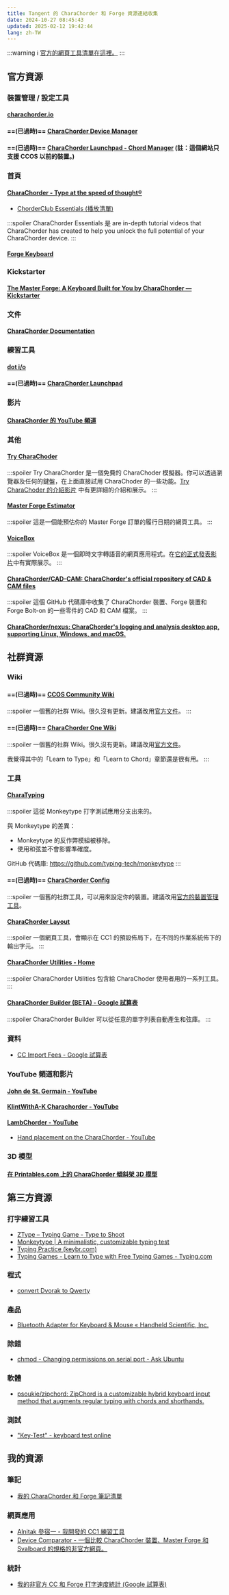 ```yaml
---
title: Tangent 的 CharaChorder 和 Forge 資源連結收集
date: 2024-10-27 08:45:43
updated: 2025-02-12 19:42:44
lang: zh-TW
---
```

:::warning
  :information_source: [官方的網頁工具清單在這裡。](https://discord.com/channels/861730583092658206/1300503878495637624)
:::


## 官方資源

### 裝置管理 / 設定工具

#### [charachorder.io](https://charachorder.io/)

#### ==(已過時)== [CharaChorder Device Manager](https://manager.charachorder.com/)

#### ==(已過時)== [CharaChorder Launchpad - Chord Manager](https://launchpad.charachorder.com/#/manager) (註：這個網站只支援 CCOS 以前的裝置。)

### 首頁

#### [CharaChorder - Type at the speed of thought®](https://www.charachorder.com/)

- [ChorderClub Essentials (播放清單)](https://youtube.com/playlist?list=PL5UG1PKtBJF7JQxwee2AwmUA2137eMHXL&feature=shared)

:::spoiler
CharaChorder Essentials 是 are in-depth tutorial videos that CharaChorder has created to help you unlock the full potential of your CharaChorder device.
:::

#### [Forge Keyboard](https://forgekeyboard.com/)

### Kickstarter

#### [The Master Forge: A Keyboard Built for You by CharaChorder — Kickstarter](https://www.kickstarter.com/projects/charachorder/the-master-forge-a-keyboard-built-for-you/rewards#reward-UmV3YXJkLVVtVjNZWEprTFRFd01ETTVNell3)

### 文件

#### [CharaChorder Documentation](https://docs.charachorder.com/)

### 練習工具

#### [dot i/o](https://www.iq-eq.io/#/)
#### ==(已過時)== [CharaChorder Launchpad](https://launchpad.charachorder.com/#/)

### 影片

#### [CharaChorder 的 YouTube 頻道](https://www.youtube.com/@CharaChorder)

### 其他

#### [Try CharaChoder](https://try.charachorder.com/)

:::spoiler
Try CharaChorder 是一個免費的 CharaChoder 模擬器。你可以透過瀏覽器及任何的鍵盤，在上面直接試用 CharaChoder 的一些功能。[Try CharaChoder 的介紹影片](https://youtu.be/ZIzdo_hLbJw?feature=shared) 中有更詳細的介紹和展示。
:::

#### [Master Forge Estimator](https://wheresmyforge.charachorder.com/)

:::spoiler
這是一個能預估你的 Master Forge 訂單的履行日期的網頁工具。
:::

#### [VoiceBox](https://voicebox.iq-eq.us/)

:::spoiler
VoiceBox 是一個即時文字轉語音的網頁應用程式。在[它的正式發表影片](https://youtu.be/76W4yvi2eW0?feature=shared)中有實際展示。
:::

#### [CharaChorder/CAD-CAM: CharaChorder's official repository of CAD & CAM files](https://github.com/CharaChorder/CAD-CAM)

:::spoiler
這個 GitHub 代碼庫中收集了 CharaChorder 裝置、Forge 裝置和 Forge Bolt-on 的一些零件的 CAD 和 CAM 檔案。
:::

#### [CharaChorder/nexus: CharaChorder's logging and analysis desktop app, supporting Linux, Windows, and macOS.](https://github.com/CharaChorder/nexus)

## 社群資源

### Wiki

#### ==(已過時)== [CCOS Community Wiki](https://docs.google.com/document/u/2/d/1NWgIFE1yl-gQc8hmqbDO00kSV3ETgtKgsIzdntMR_hI/mobilebasic)

:::spoiler
一個舊的社群 Wiki。很久沒有更新。建議改用[官方文件](https://docs.charachorder.com/)。
:::

#### ==(已過時)== [CharaChorder One Wiki](https://charachorder.notion.site/CharaChorder-One-Wiki-f6f24cdfa4f94df7988d48e9b69fbacc)

:::spoiler
一個舊的社群 Wiki。很久沒有更新。建議改用[官方文件](https://docs.charachorder.com/)。

我覺得其中的「Learn to Type」和「Learn to Chord」章節還是很有用。
:::

### 工具

#### [CharaTyping](https://monkeytype.ravoyax.ch/)

:::spoiler
這從 Monkeytype 打字測試應用分支出來的。

與 Monkeytype 的差異：

- Monkeytype 的反作弊模組被移除。
- 使用和弦並不會影響準確度。

GitHub 代碼庫: https://github.com/typing-tech/monkeytype
:::

#### ==(已過時)== [CharaChorder Config](https://charachorder-config.com/)

:::spoiler
一個舊的社群工具，可以用來設定你的裝置。建議改用[官方的裝置管理工具](https://manager.charachorder.com/)。

#### [CharaChorder Layout](https://charachorder-layouts.vercel.app/US)

:::spoiler
一個網頁工具，會顯示在 CC1 的預設佈局下，在不同的作業系統佈下的輸出字元。
:::

#### [CharaChorder Utilities - Home](https://typing-tech.github.io/CharaChorder-utilities/)

:::spoiler
CharaChorder Utilities 包含給 CharaChoder 使用者用的一系列工具。
:::

#### [CharaChorder Builder (BETA) - Google 試算表](https://docs.google.com/spreadsheets/d/1ZiVmLQewM9AFnHXMyyWmq5UpMn3w8RCFe9kPOmYsC4Y/edit?usp=sharing)

:::spoiler
CharaChorder Builder 可以從任意的單字列表自動產生和弦庫。
:::

### 資料

- [CC Import Fees - Google 試算表](https://docs.google.com/spreadsheets/d/1YLqjQs1EVnWZ_zu3A3oQj-wzRe1gTCyxNKZ6XF4PlyA/edit?gid=0#gid=0)

### YouTube 頻道和影片

#### [John de St. Germain - YouTube](https://www.youtube.com/channel/UCT_jbAW5HKHjdUEhnYgFt4w)

#### [KlintWithA-K Charachorder - YouTube](https://www.youtube.com/@klintwitha-kcharachorder3336)

#### [LambChorder - YouTube](https://www.youtube.com/channel/UCMEhYoYumiOFlour98tYr1Q)

- [Hand placement on the CharaChorder - YouTube](https://www.youtube.com/watch?v=GXvsBoK55B8&feature=youtu.be)

### 3D 模型

#### [在 Printables.com 上的 CharaChorder 傾斜架 3D 模型](https://www.printables.com/search/models?q=CharaChorder)

## 第三方資源

### 打字練習工具

- [ZType – Typing Game - Type to Shoot](https://zty.pe/)
- [Monkeytype | A minimalistic, customizable typing test](https://monkeytype.com/)
- [Typing Practice (keybr.com)](https://www.keybr.com/)
- [Typing Games - Learn to Type with Free Typing Games - Typing.com](https://www.typing.com/student/games)

### 程式

- [convert Dvorak to Qwerty](http://wbic16.xedoloh.com/dvorak.js)

### 產品

- [Bluetooth Adapter for Keyboard & Mouse « Handheld Scientific, Inc.](http://handheldsci.com/kb/)

### 除錯

- [chmod - Changing permissions on serial port - Ask Ubuntu](https://askubuntu.com/questions/58119/changing-permissions-on-serial-port)

### 軟體

- [psoukie/zipchord: ZipChord is a customizable hybrid keyboard input method that augments regular typing with chords and shorthands.](https://github.com/psoukie/zipchord)

### 測試

- ["Key-Test" - keyboard test online](https://en.key-test.ru/)

## 我的資源 

### 筆記

- [我的 CharaChorder 和 Forge 筆記清單](https://hackmd.io/@andy23512/ryJT_OfU1e)

### 網頁應用

- [Alnitak 參宿一 - 我開發的 CC1 練習工具](https://andy23512.github.io/alnitak/)
- [Device Comparator - 一個比較 CharaChorder 裝置、Master Forge 和 Svalboard 的規格的非官方網頁。](https://andy23512.github.io/device-comparator/)

### 統計

- [我的非官方 CC 和 Forge 打字速度統計
 (Google 試算表)](https://docs.google.com/spreadsheets/d/e/2PACX-1vQ-GIGZcyrT2rhcVUUot14X00CK7XrqMDSI4gqKdE_8jQtrFqId4hD9-UvE6TS9RZjpaHkmyjfgEBZ6/pubhtml?gid=172953668&single=true)
